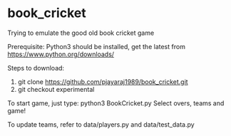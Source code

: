 # book_cricket
Trying to emulate the good old book cricket game

Prerequisite:
Python3 should be installed, get the latest from https://www.python.org/downloads/

Steps to download:
1. git clone https://github.com/pjayaraj1989/book_cricket.git
2. git checkout experimental

To start game, just type:
python3 BookCricket.py
Select overs, teams and game!

To update teams, refer to data/players.py and data/test_data.py

